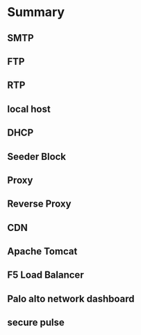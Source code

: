 # Summary

## SMTP
## FTP
## RTP
## local host
## DHCP
## Seeder Block
## Proxy
## Reverse Proxy
## CDN
## Apache Tomcat
## F5 Load Balancer
## Palo alto network dashboard
## secure pulse
